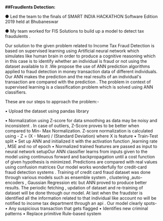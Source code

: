**##Fraudlents Detection:**

● Led the team to the finals of SMART INDIA HACKATHON Software Edition 2019 held at Bhubaneswar

● My team worked for FIS Solutions to build up a model to detect tax fraudulents .

Our solution to the given problem related to Income Tax Fraud Detection
is based on supervised learning using Artificial neural network which simulates like human
brain in order to produce a cognitive reasoning which in this case is to identify whether an
individual is fraud or not using the dataset available to it .We propose the use of ANN
prediction algorithms applied to fraud detection in money transaction data of different
individuals. Our ANN makes the prediction and the real results of an individual's
transaction are compared with the prediction . The problem in context of supervised
learning is a classification problem which is solved using ANN classifiers.

These are our steps to approach the problem:-

• Upload the dataset using pandas library

• Normalization using Z-score for data smoothing as data may be noisy and inconsistent .
In case of outliers, Z-Score proves to be better when compared to Min- Max
Normalization. Z-score normalization is calculated using - Z = (X - Mean) / (Standard
Deviation) where X is feature
• Train-Test split
• Set up ANN and initialized it with the activation function ,learning rate , MSE and no of
epoch
• Normalized trained features are passed as input to neural network setupOur ANN classifier learns from inputs given to the model using continuous forward and
backpropagation until a cost function of given hypothesis is minimized. Predictions are
compared with real values using confusion matrices
Our model works wonderfully for credit-card fraud detection systems . Training of credit card
fraud dataset was done through various models such as ensemble system , clustering ,auto-
encoders , Gaussian Regression etc but ANN proved to produce better results.
The periodic fetching , updation of dataset and re-training of dataset will be done through
our model.
At last when the fraudster is identified all the information related to that individual like
account no will be notified to income tax department through an api .
Our model clearly spots-
• Any suspicious transaction that gets flagged
• Identifies new criminal patterns
• Replace primitive Rule-based system
